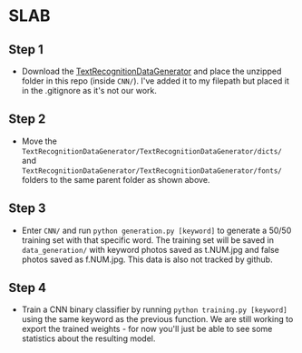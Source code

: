 # SLAB

## Step 1
- Download the [TextRecognitionDataGenerator](https://github.com/Belval/TextRecognitionDataGenerator) and place the unzipped folder in this repo (inside `CNN/`). I've added it to my filepath but placed it in the .gitignore as it's not our work.

## Step 2
- Move the `TextRecognitionDataGenerator/TextRecognitionDataGenerator/dicts/` and `TextRecognitionDataGenerator/TextRecognitionDataGenerator/fonts/` folders to the same parent folder as shown above.

## Step 3
- Enter `CNN/` and run `python generation.py [keyword]` to generate a 50/50 training set with that specific word. The training set will be saved in `data_generation/` with keyword photos saved as t.NUM.jpg and false photos saved as f.NUM.jpg. This data is also not tracked by github.

## Step 4
- Train a CNN binary classifier by running `python training.py [keyword]` using the same keyword as the previous function. We are still working to export the trained weights - for now you'll just be able to see some statistics about the resulting model.